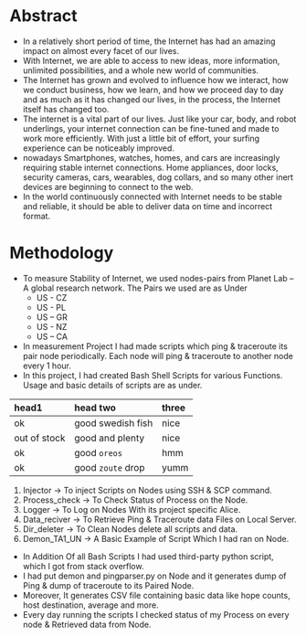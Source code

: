 # Abstract 
- In a relatively short period of time, the Internet has had an amazing impact on almost every facet of our lives. 
- With Internet, we are able to access to new ideas, more information, unlimited possibilities, and a whole new world of communities.
- The Internet has grown and evolved to influence how we interact, how we conduct business, how we learn, and how we proceed day to day and as much as it has changed our lives, in the process, the Internet itself has changed too.
- The internet is a vital part of our lives. Just like your car, body, and robot underlings, your internet connection can be fine-tuned and made to work more efficiently. With just a little bit of effort, your surfing experience can be noticeably improved.
- nowadays Smartphones, watches, homes, and cars are increasingly requiring stable internet connections. Home appliances, door locks, security cameras, cars, wearables, dog collars, and so many other inert devices are beginning to connect to the web.
- In the world continuously connected with Internet needs to be stable and reliable, it should be able to deliver data on time and incorrect format.

# Methodology
- To measure Stability of Internet, we used nodes-pairs from Planet Lab – A global research network. The Pairs we used are as Under
  - US - CZ
  - US - PL
  - US – GR
  - US - NZ
  - US – CA
- In measurement Project I had made scripts which ping & traceroute its pair node periodically. Each node will ping & traceroute to another node every 1 hour.
- In this project, I had created Bash Shell Scripts for various Functions. Usage and basic details of scripts are as under.

| head1        | head two          | three |
|:-------------|:------------------|:------|
| ok           | good swedish fish | nice  |
| out of stock | good and plenty   | nice  |
| ok           | good `oreos`      | hmm   |
| ok           | good `zoute` drop | yumm  |


1. Injector -> To inject Scripts on Nodes using SSH & SCP command. 
2. Process_check -> To Check Status of Process on the Node.
3. Logger -> To Log on Nodes With its project specific Alice.
4. Data_reciver -> To Retrieve Ping & Traceroute data Files on Local Server. 
5. Dir_deleter -> To Clean Nodes delete all scripts and data. 
6. Demon_TA1_UN -> A Basic Example of Script Which I had ran on Node.
- In Addition Of all Bash Scripts I had used third-party python script, which I got from stack overflow.
- I had put demon and pingparser.py on Node and it generates dump of Ping & dump of traceroute to its Paired Node.
- Moreover, It generates CSV file containing basic data like hope counts, host destination, average and more.
- Every day running the scripts I checked status of my Process on every node & Retrieved data from Node.
